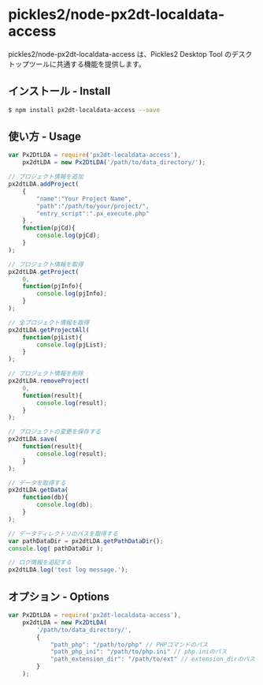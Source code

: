 # pickles2/node-px2dt-localdata-access

pickles2/node-px2dt-localdata-access は、Pickles2 Desktop Tool のデスクトップツールに共通する機能を提供します。


## インストール - Install

```bash
$ npm install px2dt-localdata-access --save
```


## 使い方 - Usage

```js
var Px2DtLDA = require('px2dt-localdata-access'),
	px2dtLDA = new Px2DtLDA('/path/to/data_directory/');

// プロジェクト情報を追加
px2dtLDA.addProject(
	{
		"name":"Your Project Name",
		"path":"/path/to/your/project/",
		"entry_script":".px_execute.php"
	} ,
	function(pjCd){
		console.log(pjCd);
	}
);

// プロジェクト情報を取得
px2dtLDA.getProject(
	0,
	function(pjInfo){
		console.log(pjInfo);
	}
);

// 全プロジェクト情報を取得
px2dtLDA.getProjectAll(
	function(pjList){
		console.log(pjList);
	}
);

// プロジェクト情報を削除
px2dtLDA.removeProject(
	0,
	function(result){
		console.log(result);
	}
);

// プロジェクトの変更を保存する
px2dtLDA.save(
	function(result){
		console.log(result);
	}
);

// データを取得する
px2dtLDA.getData(
	function(db){
		console.log(db);
	}
);

// データディレクトリのパスを取得する
var pathDataDir = px2dtLDA.getPathDataDir();
console.log( pathDataDir );

// ログ情報を追記する
px2dtLDA.log('test log message.');

```

## オプション - Options

```js
var Px2DtLDA = require('px2dt-localdata-access'),
	px2dtLDA = new Px2DtLDA(
		'/path/to/data_directory/',
		{
			"path_php": "/path/to/php" // PHPコマンドのパス
			"path_php_ini": "/path/to/php.ini" // php.iniのパス
			"path_extension_dir": "/path/to/ext" // extension_dirのパス
		}
	);
```
